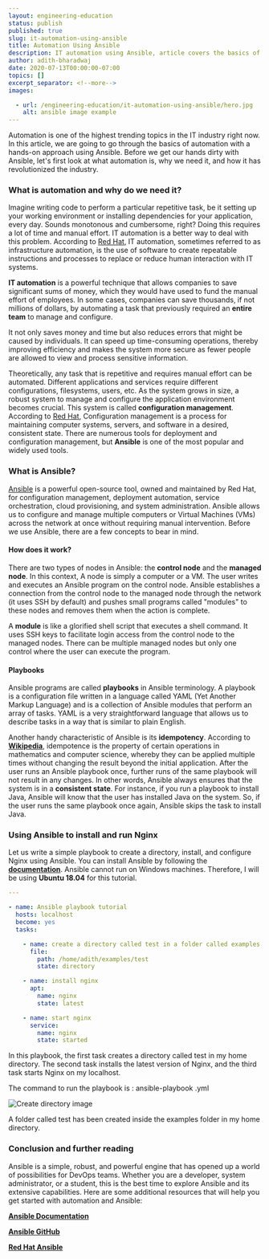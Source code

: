 ```yaml
---
layout: engineering-education
status: publish
published: true
slug: it-automation-using-ansible
title: Automation Using Ansible
description: IT automation using Ansible, article covers the basics of IT automation, how it is used, and why it is important. It also covers the basics of Ansible with the relevant code.
author: adith-bharadwaj
date: 2020-07-13T00:00:00-07:00
topics: []
excerpt_separator: <!--more-->
images:

  - url: /engineering-education/it-automation-using-ansible/hero.jpg
    alt: ansible image example
---
```

Automation is one of the highest trending topics in the IT industry right now. In this article, we are going to go through the basics of automation with a hands-on approach using Ansible. Before we get our hands dirty with Ansible, let's first look at what automation is, why we need it, and how it has revolutionized the industry.
<!--more-->

### What is automation and why do we need it?
Imagine writing code to perform a particular repetitive task, be it setting up your working environment or installing dependencies for your application, every day. Sounds monotonous and cumbersome, right? Doing this requires a lot of time and manual effort. IT automation is a better way to deal with this problem. According to
[Red Hat](https://www.redhat.com/en/topics/automation/whats-it-automation), IT automation, sometimes referred to as infrastructure automation, is the use of software to create repeatable instructions and processes to replace or reduce human interaction with IT systems.

**IT automation** is a powerful technique that allows companies to save significant sums of money, which they would have used to fund the manual effort of employees. In some cases, companies can save thousands, if not millions of dollars, by automating a task that previously required an **entire team** to manage and configure.

It not only saves money and time but also reduces errors that might be caused by individuals. It can speed up time-consuming operations, thereby improving efficiency and makes the system more secure as fewer people are allowed to view and process sensitive information.

Theoretically, any task that is repetitive and requires manual effort can be automated. Different applications and services require different configurations, filesystems, users, etc. As the system grows in size, a robust system to manage and configure the application environment becomes crucial. This system is called **configuration management**. According to [Red Hat](https://www.redhat.com/en/topics/automation/what-is-configuration-management), Configuration management is a process for maintaining computer systems, servers, and software in a desired, consistent state. There are numerous tools for deployment and configuration management, but **Ansible** is one of the most popular and widely used tools.

### What is Ansible?
[Ansible](https://www.ansible.com/) is a powerful open-source tool, owned and maintained by Red Hat, for configuration management, deployment automation, service orchestration, cloud provisioning, and system administration. Ansible allows us to configure and manage multiple computers or Virtual Machines (VMs) across the network at once without requiring manual intervention. Before we use Ansible, there are a few concepts to bear in mind.

#### How does it work?
There are two types of nodes in Ansible: the **control node** and the **managed node**. In this context, A node is simply a computer or a VM. The user writes and executes an Ansible program on the control node. Ansible establishes a connection from the control node to the managed node through the network (it uses SSH by default) and pushes small programs called "modules" to these nodes and removes them when the action is complete.

A **module** is like a glorified shell script that executes a shell command. It uses SSH keys to facilitate login access from the control node to the managed nodes. There can be multiple managed nodes but only one control where the user can execute the program.

#### Playbooks
Ansible programs are called **playbooks** in Ansible terminology. A playbook is a configuration file written in a language called YAML (Yet Another Markup Language) and is a collection of Ansible modules that perform an array of tasks. YAML is a very straightforward language that allows us to describe tasks in a way that is similar to plain English.

Another handy characteristic of Ansible is its **idempotency**. According to [**Wikipedia**](https://en.wikipedia.org/wiki/Idempotence), idempotence is the property of certain operations in mathematics and computer science, whereby they can be applied multiple times without changing the result beyond the initial application. After the user runs an Ansible playbook once, further runs of the same playbook will not result in any changes. In other words, Ansible always ensures that the system is in a **consistent state**. For instance, if you run a playbook to install Java, Ansible will know that the user has installed Java on the system. So, if the user runs the same playbook once again, Ansible skips the task to install Java.

### Using Ansible to install and run Nginx
Let us write a simple playbook to create a directory, install, and configure Nginx using Ansible. You can install Ansible by following the [**documentation**](https://docs.ansible.com/ansible/latest/installation_guide/intro_installation.html). Ansible cannot run on Windows machines. Therefore, I will be using **Ubuntu 18.04** for this tutorial.  

```yaml
---

- name: Ansible playbook tutorial
  hosts: localhost
  become: yes
  tasks:

    - name: create a directory called test in a folder called examples in my home directory
      file:
        path: /home/adith/examples/test
        state: directory

    - name: install nginx
      apt:
        name: nginx
        state: latest

    - name: start nginx
      service:
        name: nginx
        state: started
```

In this playbook, the first task creates a directory called test in my home directory. The second task installs the latest version of Nginx, and the third task starts Nginx on my localhost.  

The command to run the playbook is : ansible-playbook <playbook-name>.yml

![Create directory image](/engineering-education/it-automation-using-ansible/create-directory.png)<br>

A folder called test has been created inside the examples folder in my home directory.

### Conclusion and further reading
Ansible is a simple, robust, and powerful engine that has opened up a world of possibilities for DevOps teams. Whether you are a developer, system administrator, or a student, this is the best time to explore Ansible and its extensive capabilities. Here are some additional resources that will help you get started with automation and Ansible:

[**Ansible Documentation**](https://docs.ansible.com/ansible/latest/index.html)

[**Ansible GitHub**](https://github.com/ansible/ansible)

[**Red Hat Ansible**](https://www.ansible.com/)
